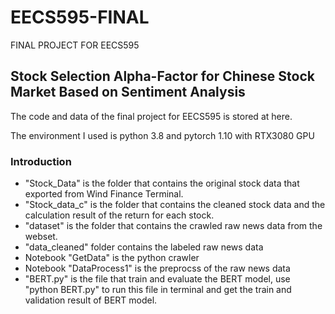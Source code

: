 # EECS595-FINAL
FINAL PROJECT FOR EECS595

## Stock Selection Alpha-Factor for Chinese Stock Market Based on Sentiment Analysis

The code and data of the final project for EECS595 is stored at here.

The environment I used is python 3.8 and pytorch 1.10 with RTX3080 GPU

###  Introduction

* "Stock_Data" is the folder that contains the original stock data that exported from Wind Finance Terminal.
* "Stock_data_c" is the folder that contains the cleaned stock data and the calculation result of the return for each stock.
* "dataset" is the folder that contains the crawled raw news data from the webset.
* "data_cleaned" folder contains the labeled raw news data
* Notebook "GetData" is the python crawler
* Notebook "DataProcess1" is the preprocss of the raw news data
* "BERT.py" is the file that train and evaluate the BERT model, use "python BERT.py" to run this file in terminal and get the train and validation result of BERT model.
